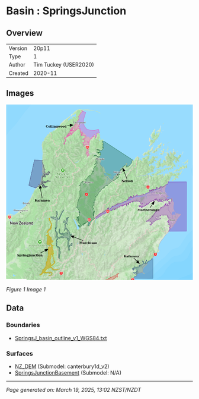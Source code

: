 # Basin : SpringsJunction

## Overview
|         |                     |
|---------|---------------------|
| Version | 20p11           |
| Type    | 1        |
| Author  | Tim Tuckey (USER2020)            |
| Created | 2020-11           |


## Images
![](../images/basins/SI_north.png)

*Figure 1 Image 1*


## Data
### Boundaries
- [SpringsJ_basin_outline_v1_WGS84.txt](https://github.com/ucgmsim/Velocity-Model/tree/main/Data/USER20_BASINS/SpringsJ_basin_outline_v1_WGS84.txt)

### Surfaces
- [NZ_DEM](https://github.com/ucgmsim/Velocity-Model/tree/main/Data/DEM/NZ_DEM_HD.in) (Submodel: canterbury1d_v2)
- [SpringsJunctionBasement](https://github.com/ucgmsim/Velocity-Model/tree/main/Data/USER20_BASINS/SpringsJunctionBasin_WGS84_500m_v12v11v2020.in) (Submodel: N/A)

---
*Page generated on: March 19, 2025, 13:02 NZST/NZDT*
